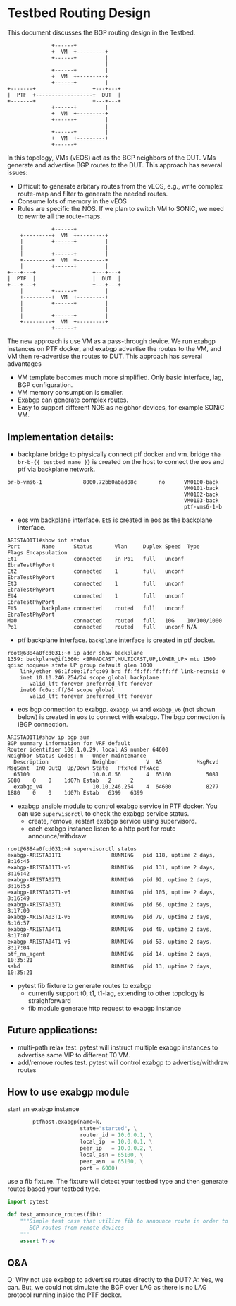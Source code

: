 # Testbed Routing Design

This document discusses the BGP routing design in the Testbed.

```
              +------+
              +  VM  +---------+
              +------+         |
                               |
              +------+         |
              +  VM  +---------+
              +------+         |
+-------+                  +---+---+     
|  PTF  +------------------+  DUT  |
+-------+                  +---+---+
              +------+         |
              +  VM  +---------+
              +------+         |
                               |
              +------+         |
              +  VM  +---------+
              +------+
```
              
In this topology, VMs (vEOS) act as the BGP neighbors of the DUT. VMs generate and advertise BGP routes to the DUT.
This approach has several issues:
- Difficult to generate arbitary routes from the vEOS, e.g., write complex route-map and filter to generate the needed routes.
- Consume lots of memory in the vEOS
- Rules are specific the NOS. If we plan to switch VM to SONiC, we need to rewrite all the route-maps.


```
              +------+
    +---------+  VM  +---------+
    |         +------+         |
    |                          |
    |         +------+         |
    +---------+  VM  +---------+
    |         +------+         |
+---+---+                  +---+---+     
|  PTF  |                  |  DUT  |
+---+---+                  +---+---+
    |         +------+         |
    +---------+  VM  +---------+
    |         +------+         |
    |                          |
    |         +------+         |
    +---------+  VM  +---------+
              +------+
```

The new approach is use VM as a pass-through device. We run exabgp instances on PTF docker, 
and exabgp advertise the routes to the VM, and VM then re-advertise the routes to DUT. 
This approach has several advantages
- VM template becomes much more simplified. Only basic interface, lag, BGP configuration.
- VM memory consumption is smaller.
- Exabgp can generate complex routes.
- Easy to support different NOS as neigbhor devices, for example SONiC VM.

## Implementation details:
- backplane bridge to physically connect ptf docker and vm. bridge ```the br-b-{{ testbed name }}``` is created 
on the host to connect the eos and ptf via backplane network.
 
```
br-b-vms6-1             8000.72bb0a6ad08c       no      VM0100-back
                                                        VM0101-back
                                                        VM0102-back
                                                        VM0103-back
                                                        ptf-vms6-1-b
```

- eos vm backplane interface. ```Et5``` is created in eos as the backplane interface.

```
ARISTA01T1#show int status
Port       Name      Status       Vlan     Duplex Speed  Type            Flags Encapsulation
Et1                  connected    in Po1   full   unconf EbraTestPhyPort                    
Et2                  connected    1        full   unconf EbraTestPhyPort                    
Et3                  connected    1        full   unconf EbraTestPhyPort                    
Et4                  connected    1        full   unconf EbraTestPhyPort                    
Et5        backplane connected    routed   full   unconf EbraTestPhyPort                    
Ma0                  connected    routed   full   10G    10/100/1000                        
Po1                  connected    routed   full   unconf N/A                    
```

- ptf backplane interface. ```backplane``` interface is created in ptf docker.

```
root@6884a0fcd031:~# ip addr show backplane
1359: backplane@if1360: <BROADCAST,MULTICAST,UP,LOWER_UP> mtu 1500 qdisc noqueue state UP group default qlen 1000
    link/ether 96:1f:0e:1f:fc:09 brd ff:ff:ff:ff:ff:ff link-netnsid 0
    inet 10.10.246.254/24 scope global backplane
       valid_lft forever preferred_lft forever
    inet6 fc0a::ff/64 scope global 
       valid_lft forever preferred_lft forever
```

- eos bgp connection to exabgp. ```exabgp_v4``` and ```exabgp_v6``` (not shown below) is created in eos to connect with exabgp. 
The bgp connection is iBGP connection.

```
ARISTA01T1#show ip bgp sum
BGP summary information for VRF default
Router identifier 100.1.0.29, local AS number 64600
Neighbor Status Codes: m - Under maintenance
  Description              Neighbor         V  AS           MsgRcvd   MsgSent  InQ OutQ  Up/Down State   PfxRcd PfxAcc
  65100                    10.0.0.56        4  65100           5081      5080    0    0    1d07h Estab   2      2
  exabgp_v4                10.10.246.254    4  64600           8277      1880    0    0    1d07h Estab   6399   6399
```

- exabgp ansible module to control exabgp service in PTF docker. You can use ```supervisorctl``` to check the exabgp service status. 
  - create, remove, restart exabgp service using supervisord. 
  - each exabgp instance listen to a http port for route announce/withdraw
  
```
root@6884a0fcd031:~# supervisorctl status
exabgp-ARISTA01T1                RUNNING   pid 118, uptime 2 days, 8:16:45
exabgp-ARISTA01T1-v6             RUNNING   pid 131, uptime 2 days, 8:16:42
exabgp-ARISTA02T1                RUNNING   pid 92, uptime 2 days, 8:16:53
exabgp-ARISTA02T1-v6             RUNNING   pid 105, uptime 2 days, 8:16:49
exabgp-ARISTA03T1                RUNNING   pid 66, uptime 2 days, 8:17:00
exabgp-ARISTA03T1-v6             RUNNING   pid 79, uptime 2 days, 8:16:57
exabgp-ARISTA04T1                RUNNING   pid 40, uptime 2 days, 8:17:07
exabgp-ARISTA04T1-v6             RUNNING   pid 53, uptime 2 days, 8:17:04
ptf_nn_agent                     RUNNING   pid 14, uptime 2 days, 10:35:21
sshd                             RUNNING   pid 13, uptime 2 days, 10:35:21
```

- pytest fib fixture to generate routes to exabgp
  - currently support t0, t1, t1-lag, extending to other topology is straighforward
  - fib module generate http request to exabgp instance
  
## Future applications:
- multi-path relax test. pytest will instruct multiple exabgp instances to advertise 
same VIP to different T0 VM.
- add/remove routes test. pytest will control exabgp to advertise/withdraw routes

## How to use exabgp module

start an exabgp instance
```python
        ptfhost.exabgp(name=k,
                       state="started", \
                       router_id = 10.0.0.1, \
                       local_ip  = 10.0.0.1, \
                       peer_ip   = 10.0.0.2, \
                       local_asn = 65100, \
                       peer_asn  = 65100, \
                       port = 6000)
```

use a fib fixture. The fixture will detect your testbed type and then generate routes based your testbed type.

```python
import pytest

def test_announce_routes(fib):
    """Simple test case that utilize fib to announce route in order to a newly setup test bed receive
       BGP routes from remote devices
    """
    assert True
```

## Q&A
Q: Why not use exabgp to advertise routes directly to the DUT?
A: Yes, we can. But, we could not simulate the BGP over LAG as there is no LAG protocol 
running inside the PTF docker.
